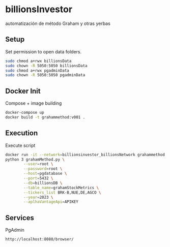 # billionsInvestor
automatización de método Graham y otras yerbas

## Setup

Set permission to open data folders.

```bash
sudo chmod a+rwx billionsData
sudo chown -R 5050:5050 billionsData
sudo chmod a+rwx pgadminData
sudo chown -R 5050:5050 pgadminData
```
## Docker Init

Compose + image building

```bash
docker-compose up
docker build -t grahammethod:v001 .
```

## Execution

Execute script

```bash
docker run -it --network=billionsinvestor_billionsNetwork grahammethod:v001 
python 3 grahamMethod.py \
        --user=root \
        --password=root \
        --host=pgdatabase \
        --port=5432 \
        --db=billionsDB \
        --table_name=grahamStockMetrics \
        --tickers_list BRK-B,NUE,DE,AGCO \
        --year=2023 \
        --aplhaVantageApi=APIKEY
```

## Services

PgAdmin
```bash
http://localhost:8080/browser/
```